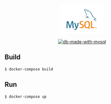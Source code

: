 <p align="center">
  <a href="https://www.mysql.com/products/enterprise/database/" target="blank"><img src="https://github.com/svenkang/hobbitlink/blob/main/db/mysql-logo.svg" width="140" alt="MySQL Logo" /></a>
</p>
<p align="center">
  <a href="https://www.mysql.com/products/enterprise/database/" target="_blank"><img src="https://img.shields.io/badge/made%20with-mysql-ff69b4" alt="db-made-with-mysql" /></a>
</p>

## Build
```bash
$ docker-compose build
```

## Run
```bash
$ docker-compose up
```

